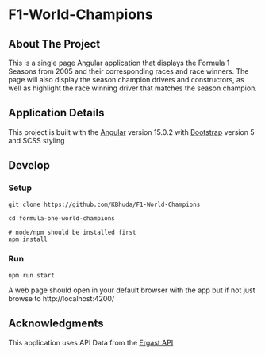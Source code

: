 # F1-World-Champions

## About The Project
This is a single page Angular application that displays the Formula 1 Seasons from 2005 and their corresponding races and race winners.
The page will also display the season champion drivers and constructors, as well as highlight the race winning driver that matches the season champion.

## Application Details
This project is built with the [Angular](https://angular.io) version 15.0.2 with [Bootstrap](https://getbootstrap.com) version 5 and SCSS styling

## Develop
### Setup
```
git clone https://github.com/KBhuda/F1-World-Champions

cd formula-one-world-champions

# node/npm should be installed first
npm install
```

### Run
```
npm run start
```

A web page should open in your default browser with the app but if not just browse to http://localhost:4200/

## Acknowledgments

This application uses API Data from the [Ergast API](http://ergast.com/mrd/)


